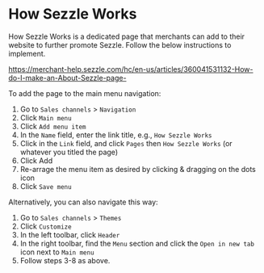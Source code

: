 # How Sezzle Works

How Sezzle Works is a dedicated page that merchants can add to their website to further promote Sezzle. Follow the below instructions to implement.

https://merchant-help.sezzle.com/hc/en-us/articles/360041531132-How-do-I-make-an-About-Sezzle-page-

To add the page to the main menu navigation:

1. Go to `Sales channels` > `Navigation`
2. Click `Main menu`
3. Click `Add menu item`
4. In the `Name` field, enter the link title, e.g., `How Sezzle Works`
5. Click in the `Link` field, and click `Pages` then `How Sezzle Works` (or whatever you titled the page)
6. Click Add
7. Re-arrage the menu item as desired by clicking & dragging on the dots icon
8. Click `Save menu`

Alternatively, you can also navigate this way:

1. Go to `Sales channels` > `Themes`
1. Click `Customize`
1. In the left toolbar, click `Header`
1. In the right toolbar, find the `Menu` section and click the `Open in new tab` icon next to `Main menu`
1. Follow steps 3-8 as above.